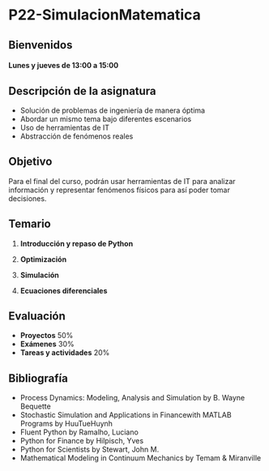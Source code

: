 # P22-SimulacionMatematica

## Bienvenidos

#### Lunes y jueves de 13:00 a 15:00

## Descripción de la asignatura
- Solución de problemas de ingeniería de manera óptima
- Abordar un mismo tema bajo diferentes escenarios
- Uso de herramientas de IT
- Abstracción de fenómenos reales

## Objetivo

Para el final del curso, podrán usar herramientas de IT para analizar información y representar fenómenos físicos para así poder tomar decisiones.

## Temario

1. **Introducción y repaso de Python**

2. **Optimización**

3. **Simulación**

4. **Ecuaciones diferenciales**

## Evaluación
- **Proyectos** 50%
- **Exámenes** 30%
- **Tareas y actividades** 20%

## Bibliografía
- Process Dynamics: Modeling, Analysis and Simulation by B. Wayne Bequette
- Stochastic Simulation and Applications in Financewith MATLAB Programs by HuuTueHuynh
- Fluent Python by Ramalho, Luciano 
- Python for Finance  by Hilpisch, Yves 
- Python for Scientists by Stewart, John M. 
- Mathematical Modeling in Continuum Mechanics by Temam & Miranville

